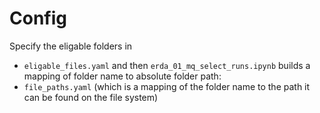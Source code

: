 # Config

Specify the eligable folders in
- `eligable_files.yaml`
and then `erda_01_mq_select_runs.ipynb` builds a mapping of folder name to absolute folder path:
- `file_paths.yaml` (which is a mapping of the folder name to the path it can be found on the file system)



